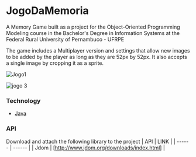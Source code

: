 # JogoDaMemoria
A Memory Game built as a project for the Object-Oriented Programming Modeling course in the Bachelor's Degree in Information Systems at the Federal Rural University of Pernambuco - UFRPE

The game includes a Multiplayer version and settings that allow new images to be added by the player as long as they are 52px by 52px. It also accepts a single image by cropping it as a sprite.

![Jogo1](https://user-images.githubusercontent.com/48795370/104823474-083c3900-5829-11eb-8893-29b0c17bccdc.png)


![jogo 3](https://user-images.githubusercontent.com/48795370/104824254-e2b22e00-582e-11eb-9a87-341bb5763f04.png)

### Technology

- [Java](https://docs.oracle.com/en/java/)

### API

Download and attach the following library to the project
| API | LINK |
| ------ | ------ |
| Jdom | [http://www.jdom.org/downloads/index.html] |
